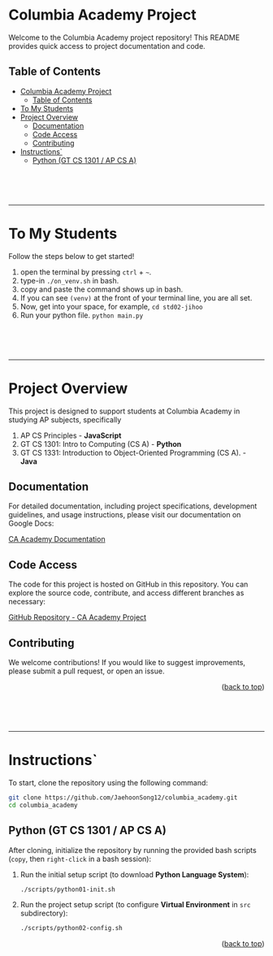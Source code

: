 <!-- 
 @requires
 1. VSCode extension: Markdown Preview Enhanced
 2. Shortcut: 'Ctrl' + 'Shift' + 'V'
 3. Split: Drag to right (->)

 @requires
 1. VSCode extension: Markdown All in One
 2. `File` > `Preferences` > `Keyboard Shortcuts`
 3. toggle code span > `Ctrl + '`
 4. toggle code block > `Ctrl + Shift + '`

 @usage
 1. End of Proof (Q.E.D.): <div style="text-align: right;">&#11035;</div>
 2. End of Each Section: 

     <br /><br /><br />

     ---



     <p align="right">(<a href="#readme-top">back to top</a>)</p>

 3. ![image_title_](images/imagefile.png)
 4. [url_title](URL)
 -->
<!-- Anchor Tag (Object) for "back to top" -->
<a id="readme-top"></a> 




# Columbia Academy Project

Welcome to the Columbia Academy project repository! This README provides quick access to project documentation and code.

## Table of Contents
- [Columbia Academy Project](#columbia-academy-project)
  - [Table of Contents](#table-of-contents)
- [To My Students](#to-my-students)
- [Project Overview](#project-overview)
  - [Documentation](#documentation)
  - [Code Access](#code-access)
  - [Contributing](#contributing)
- [Instructions\`](#instructions)
  - [Python (GT CS 1301 / AP CS A)](#python-gt-cs-1301--ap-cs-a)










<br /><br /><br />

---

# To My Students
Follow the steps below to get started!

1. open the terminal by pressing `ctrl` + `~`.
2. type-in `./on_venv.sh` in bash.
3. copy and paste the command shows up in bash.
4. If you can see `(venv)` at the front of your terminal line, you are all set.
5. Now, get into your space, for example, `cd std02-jihoo`
6. Run your python file. `python main.py`




<br /><br /><br />

---

# Project Overview
This project is designed to support students at Columbia Academy in studying AP subjects, specifically 
1. AP CS Principles - **JavaScript**
2. GT CS 1301: Intro to Computing (CS A) - **Python**
3. GT CS 1331: Introduction to Object-Oriented Programming (CS A). - **Java**


## Documentation

For detailed documentation, including project specifications, development guidelines, and usage instructions, please visit our documentation on Google Docs:

[CA Academy Documentation](https://docs.google.com/document/d/1i9pj0_u_sC0Z9-4tyLOnjUu3n8dCZWJT_7c9r-XcJHQ/edit?usp=sharing)

## Code Access

The code for this project is hosted on GitHub in this repository. You can explore the source code, contribute, and access different branches as necessary:

[GitHub Repository - CA Academy Project](https://github.com/JaehoonSong12/ca_academy)

## Contributing

We welcome contributions! If you would like to suggest improvements, please submit a pull request, or open an issue.


<p align="right">(<a href="#readme-top">back to top</a>)</p>










<br /><br /><br />

---

# Instructions`
To start, clone the repository using the following command:
```bash
git clone https://github.com/JaehoonSong12/columbia_academy.git
cd columbia_academy
```


## Python (GT CS 1301 / AP CS A)
After cloning, initialize the repository by running the provided bash scripts (`copy`, then `right-click` in a bash session):
1. Run the initial setup script (to download **Python Language System**):
   ```bash
   ./scripts/python01-init.sh
   ```

2. Run the project setup script (to configure **Virtual Environment** in `src` subdirectory):
   ```bash
   ./scripts/python02-config.sh
   ```


<p align="right">(<a href="#readme-top">back to top</a>)</p>
